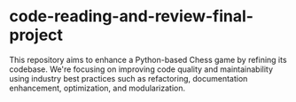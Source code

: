 # code-reading-and-review-final-project
This repository aims to enhance a Python-based Chess game by refining its codebase. We're focusing on improving code quality and maintainability using industry best practices such as refactoring, documentation enhancement, optimization, and modularization. 
